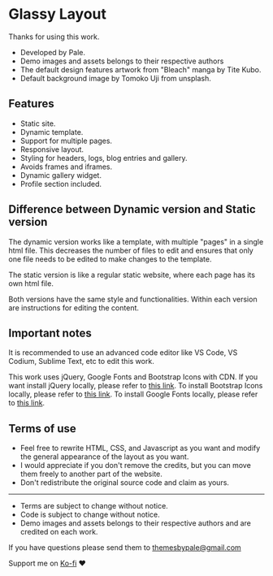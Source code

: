 # Glassy Layout

Thanks for using this work. 
- Developed by Pale.
- Demo images and assets belongs to their respective authors
- The default design features artwork from "Bleach" manga by Tite Kubo.
- Default background image by Tomoko Uji from unsplash.

## Features

- Static site.
- Dynamic template.
- Support for multiple pages.
- Responsive layout.
- Styling for headers, logs, blog entries and gallery.
- Avoids frames and iframes.
- Dynamic gallery widget.
- Profile section included.

## Difference between Dynamic version and Static version

The dynamic version works like a template, with multiple "pages" in a single html file. This decreases the number of files to edit and ensures that only one file needs to be edited to make changes to the template.

The static version is like a regular static website, where each page has its own html file.

Both versions have the same style and functionalities. Within each version are instructions for editing the content.


## Important notes

It is recommended to use an advanced code editor like VS Code, VS Codium, Sublime Text, etc to edit this work.

This work uses jQuery, Google Fonts and Bootstrap Icons with CDN. If you want install jQuery locally, please refer to [this link](https://www.w3schools.com/jquery/jquery_get_started.asp).
To install Bootstrap Icons locally, please refer to [this link](https://github.com/twbs/icons/releases/tag/v1.9.1).
To install Google Fonts locally, please refer to [this link](https://fonts.google.com/knowledge/using_type/installing_and_managing_fonts).

## Terms of use

- Feel free to rewrite HTML, CSS, and Javascript as you want and modify the general appearance of the layout as you want.
- I would appreciate if you don't remove the credits, but you can move them freely to another part of the website.
- Don't redistribute the original source code and claim as yours.
---
- Terms are subject to change without notice.
- Code is subject to change without notice.
- Demo images and assets belongs to their respective authors and are credited on each work.

If you have questions please send them to themesbypale@gmail.com

Support me on [Ko-fi](https://ko-fi.com/palemomos) ❤️




